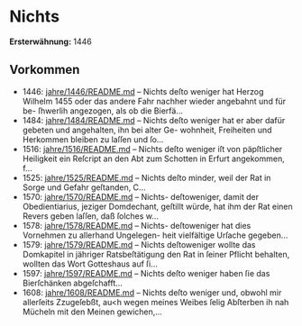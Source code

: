 # Nichts

**Ersterwähnung:** 1446

## Vorkommen
- 1446: [jahre/1446/README.md](../jahre/1446/README.md) – Nichts deſto weniger hat Herzog Wilhelm 1455 oder
das andere Fahr nachher wieder angebahnt und für be-
ſhwerlih angezogen, als ob die Bierfä...
- 1484: [jahre/1484/README.md](../jahre/1484/README.md) – Nichts deſto weniger hat
er aber dafür gebeten und angehalten, ihn bei alter Ge-
wohnheit, Freiheiten und Herkommen bleiben zu laſſen
und ſo...
- 1516: [jahre/1516/README.md](../jahre/1516/README.md) – Nichts deſto weniger iſt von päpſtlicher Heiligkeit ein
Reſcript an den Abt zum Schotten in Erfurt angekommen,
f...
- 1525: [jahre/1525/README.md](../jahre/1525/README.md) – Nichts deſto minder, weil der
Rat in Sorge und Gefahr geſtanden, C...
- 1570: [jahre/1570/README.md](../jahre/1570/README.md) – Nichts-
deſtoweniger, damit der Obedientiarius, jeziger Domdechant,
geſtillt würde, hat ihm der Rat einen Revers geben laſſen,
daß ſolches w...
- 1578: [jahre/1578/README.md](../jahre/1578/README.md) – Nichts-
deſtoweniger hat dies Vornehmen zu allerhand Ungelegen-
heit vielfältige Urſache gegeben...
- 1579: [jahre/1579/README.md](../jahre/1579/README.md) – Nichts deſtoweniger wollte das
Domkapitel in jähriger Ratsbeſtätigung den Rat in ſeiner
Pflicht behalten, wollten das Wort Gotteshaus auf ſi...
- 1597: [jahre/1597/README.md](../jahre/1597/README.md) – Nichts deſto weniger haben ſie das Bierſchänken
abgeſchafft...
- 1608: [jahre/1608/README.md](../jahre/1608/README.md) – Nichts deſto weniger und, obwohl mir allerſeits
Zzugeſebßt, au<h wegen meines Weibes ſelig Abſterben ih
nah Mücheln mit den Meinen gewichen,...

